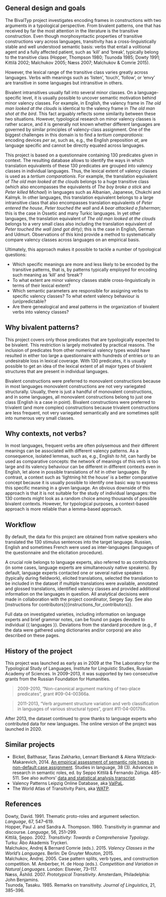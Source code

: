 ## General design and goals

The BivalTyp project investigates encoding frames in constructions with two arguments in a typological perspective. From bivalent patterns, one that has received by far the most attention in the literature is the transitive construction. Even though morphosyntactic properties of transitive constructions vary across languages, transitivity has a cross-linguistically stable and well understood semantic basis: verbs that entail a volitional agent and a fully affected patient, such as ‘kill’ and ‘break’, typically belong to the transitive class (Hopper, Thompson 1980; Tsunoda 1985; Dowty 1991; Kittilä 2002; Malchukov 2005; Næss 2007; Malchukov & Comrie 2015).

However, the lexical range of the transitive class varies greatly across languages. Verbs with meanings such as ‘listen’, ‘touch’, ‘follow’, or ‘envy’ are transitive in some languages but intransitive in others.

Bivalent intransitives usually fall into several minor classes. On a language-specific level, it is usually possible to uncover semantic motivation behind minor valency classes. For example, in English, the valency frame in *The old man looked at the clouds* is identical to the valency frame in *The old man shot at the bird*. This fact arguably reflects some similarity between these two situations. However, typological research on minor valency classes is rather scarce, and it is generally not known whether different languages are governed by similar principles of valency-class assignment. One of the biggest challenges in this domain is to find a *tertium comparationis*: encoding devices *per se*, such as, e.g., the English preposition *at*, are language specific and cannot be directly equated across languages.

This project is based on a questionnaire containing 130 predicates given in context. The resulting database allows to identify the ways in which translation equivalents of these 130 predicates are grouped into valency classes in individual languages. Thus, the lexical extent of valency classes is used as a *tertium comparationis*. For example, the translation equivalent of *The old man looked at the clouds* belongs to a huge transitive class (which also encompasses the equivalents of *The boy broke a stick* and *Peter killed Michael*) in languages such as Albanian, Japanese, Chukchi and Kalmyk. In other languages, this translation equivalent belongs to a large intransitive class that also encompasses translation equivalents of *Peter entered the house*, *Peter touched the wall* and *A bear attacked a fisherman*; this is the case in Ossetic and many Turkic languages. In yet other languages, the translation equivalent of *The old man looked at the clouds* belongs to a very small class also including the translation equivalent of *Peter touched the wall (and got dirty)*; this is the case in English, German and Udmurt. Observations of this kind provide a method to systematically compare valency classes across languages on an empirical basis.

Ultimately, this approach makes it possible to tackle a number of typological questions:

-    Which specific meanings are more and less likely to be encoded by the transitive patterns, that is, by patterns typically employed for encoding such meaning as ‘kill’ and ‘break’?
-    To what extent are minor valency classes stable cross-linguistically in terms of their lexical extent?
-    Which semantic parameters are responsible for assigning verbs to specific valency classes? To what extent valency behaviour is (un)predictable?
-    Are there genealogical and areal patterns in the organization of bivalent verbs into valency classes?

## Why bivalent patterns?

This project covers only those predicates that are typologically expected to be bivalent. This restriction is largely motivated by practical reasons. The inclusion of predicates from other numerical valency types would have resulted in either too large a questionnaire with hundreds of entries or to an undesirable loss in lexical coverage. With 130 predicates, it is usually possible to get an idea of the lexical extent of all major types of bivalent structures that are present in individual languages.

Bivalent constructions were preferred to monovalent constructions because in most languages monovalent constructions are not very variegated structurally. Usually, there is just a handful of monovalent constructions, and in some languages, all monovalent constructions belong to just one class (English is a case in point).
Bivalent constructions were preferred to trivalent (and more complex) constructions because trivalent constructions are less frequent, not very variegated semantically and are sometimes split into numerous very small classes.

## Why contexts, not verbs?

In most languages, frequent verbs are often polysemous and their different meanings can be associated with different valency patterns. As a consequence, isolated lemmas, such as, e.g., English *to hit*, can hardly be used as comparative concepts: the network of meanings of this verb is too large and its valency behaviour can be different in different contexts even in English, let alone in possible translations of *hit* in other languages. By contrast, a context such as ‘lightning hit the house’ is a better comparative concept because it is usually possible to identify one basic way to express this specific meaning in a given language. An obvious downside of this approach is that it is not suitable for the study of individual languages: the 130 contexts might look as a random choice among thousands of possible bivalent contexts. However, for typological purposes, a context-based approach is more reliable than a lemma-based approach.

## Workflow

By default, the data for this project are obtained from native speakers who translated the 130 stimulus sentences into the target language. Russian, English and sometimes French were used as inter-languages (languages of the questionnaire and the elicitation procedure).

A crucial role belongs to language experts, also referred to as contributors (in some cases, language experts are simultaneously native speakers). By default, language experts contacted one or several native speakers (typically during fieldwork), elicited translations, selected the translation to be included in the dataset if multiple translations were available, annotated and glossed translations, identified valency classes and provided additional information on the languages in question. All analytical decisions were made in collaboration with the project coordinator, Sergey Say. See also [instructions for contributors]{{instructions_for_contributors}}.

Full data on investigated varieties, including information on language experts and brief grammar notes, can be found on pages devoted to individual {{ languages }}. Deviations from the standard procedure (e.g., if the data were gathered using dictionaries and/or corpora) are also described on these pages.

## History of the project

This project was launched as early as in 2009 at the The Laboratory for the Typological Study of Languages, Institute for Linguistic Studies, Russian Academy of Sciences. In 2009–2013, it was supported by two consecutive grants from the Russian Foundation for Humanities.

> 2009-2010, “Non-canonical argument marking of two-place predicates”, grant #09-04-00366а.

> 2011-2013, “Verb argument structure variation and verb classification in languages of various structural types”, grant #11-04-00179a.

After 2013, the dataset continued to grow thanks to language experts who contributed data for new languages. The online version of the project was launched in 2020.

## Similar projects

- Bickel, Balthasar, Taras Zakharko, Lennart Bierkandt & Alena Witzlack-Makarevich, 2014. [An empirical assessment of semantic role types in non-default case assignment](https://benjamins.com/catalog/sl.38.3.03bic). Studies in language, 38 (3). Advances in research in semantic roles, ed. by Seppo Kittilä & Fernando Zúñiga. 485-511. See also authors’ [data and statistical analysis transcript](https://benjamins.com/catalog/sl.38.3.03bic/additional).
- Valency Patterns Leipzig Online Database, aka [ValPaL](https://https://valpal.info/).
- The World Atlas of Transitivity Pairs, aka [WATP](https://watp.ninjal.ac.jp/en/).

## References

Dowty, David. 1991. Thematic proto-roles and argument selection. *Language*, 67, 547–619.  
Hopper, Paul J. and Sandra A. Thompson. 1980. Transitivity in grammar and discourse. *Language*, 56, 251–299.  
Kittilä, Seppo. 2002. *Transitivity: Towards a Comprehensive Typology*. Turku: Åbo Akademis Tryckeri.  
Malchukov, Andrej & Bernard Comrie (eds.). 2015. *Valency Classes in the World’s Languages*. Berlin: De Gruyter Mouton, 2015.  
Malchukov, Andrej. 2005. Case pattern splits, verb types, and construction competition. M. Amberber, H. de Hoop (eds.). *Competition and Variation in Natural Languages*. London: Elsevier, 73–117.  
Næss, Åshild. 2007. *Prototypical Transitivity*. Amsterdam, Philadelphia: John Benjamins.  
Tsunoda, Tasaku. 1985. Remarks on transitivity. *Journal of Linguistics*, 21, 385–396.  
